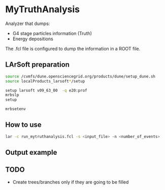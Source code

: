# MyTruthAnalysis

Analyzer that dumps:

* G4 stage particles information (Truth)
* Energy depositions

The .fcl file is configured to dump the information in a ROOT file.

## LArSoft preparation

```bash
source /cvmfs/dune.opensciencegrid.org/products/dune/setup_dune.sh
source localProducts_larsoft*/setup

setup larsoft v09_63_00  -q e20:prof  
mrbslp
setup

mrbsetenv
```

## How to use

```bash
lar -c run_mytruthanalysis.fcl -s <input_file> -n <number_of_events>
```

## Output example


## TODO

* Create trees/branches only if they are going to be filled

